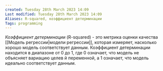 ```yaml
---
created: Tuesday 28th March 2023 14:09
Last modified: Tuesday 28th March 2023 14:09
Aliases: R-squared, коэффициент детерминации
Tags: programming
---
```



*Коэффициент детерминации* (R-squared) - это метрика оценки качества [[Модель регрессии|модели регрессии]], которая измеряет, насколько хорошо модель соответствует данным. Коэффициент детерминации находится в диапазоне от 0 до 1, где 0 означает, что модель не объясняет вариацию целев   й переменной, а 1 означает, что модель идеально соответствует данным.



